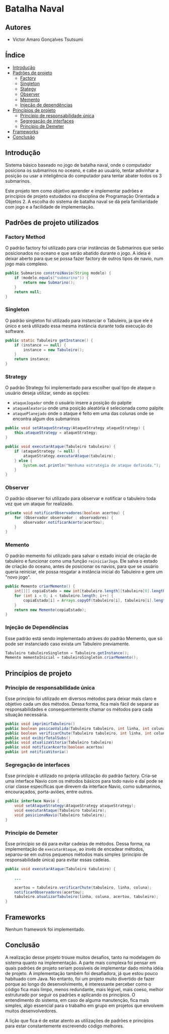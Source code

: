 # Batalha Naval

## Autores
- Victor Amaro Gonçalves Tsutsumi

## Índice

- [Introdução](#introdução)
- [Padrões de projeto](#padrões-de-projeto-utilizados)
    - [Factory](#factory-method)
    - [Singleton](#singleton)
    - [Stategy](#strategy)
    - [Observer](#observer)
    - [Memento](#memento)
    - [Injeção de dependências](#injeção-de-dependências)
- [Princípios de projeto](#princípios-de-projeto)
    - [Princípio de responsabilidade única](#princípio-de-responsabilidade-única)
    - [Segregação de interfaces](#segregação-de-interfaces)
    - [Princípio de Demeter](#princípio-de-demeter)
- [Frameworks](#frameworks)
- [Conclusão](#conclusão)

## Introdução

Sistema básico baseado no jogo de batalha naval, onde o computador posiciona os submarinos no oceano, e cabe ao usuário, tentar adivinhar a posição ou usar a inteligência do computador para tentar abater todos os 3 submarinos.

Este projeto tem como objetivo aprender e implementar padrões e princípios de projeto estudados na disciplina de Programação Orientada a Objetos 2. A escolha do sistema de batalha naval se dá pela familiaridade com jogo e a facilidade de implementação.

## Padrões de projeto utilizados

### Factory Method

O padrão factory foi utilizado para criar instâncias de Submarinos que serão posicionados no oceano e que serão abatido durante o jogo. A ideia é deixar aberto para que se possa fazer factory de outros tipos de navio, num jogo mais complexo.

```java
public Submarino constroiNavio(String modelo) {
    if (modelo.equals("submarino")) {
        return new Submarino();
    }
    return null;
}
```

### Singleton

O padrão singleton foi utilizado para instanciar o Tabuleiro, ja que ele é único e será utilizado essa mesma instância durante toda execução do software.

```java
public static Tabuleiro getInstance() {
    if (instance == null) {
        instance = new Tabuleiro();
    }
    return instance;
}
```

### Strategy

O padrão Strategy foi implementado para escolher qual tipo de ataque o usuário deseja utilizar, sendo as opções:
- `ataqueJogador` onde o usuário insere a posição do palpite
- `ataqueAleatorio` onde uma posição aleatória é selecionada como palpite
- `ataquePlanejado` onde o ataque é feito em uma das colunas onde se encontra algum dos submarinos

```java
public void setAtaqueStrategy(AtaqueStrategy ataqueStrategy) {
    this.ataqueStrategy = ataqueStrategy;
}

public void executarAtaque(Tabuleiro tabuleiro) {
    if (ataqueStrategy != null) {
        ataqueStrategy.executarAtaque(tabuleiro);
    } else {
        System.out.println("Nenhuma estratégia de ataque definida.");
    }
}
```


### Observer

O padrão observer foi utilizado para observar e notificar o tabuleiro toda vez que um ataque for realizado.

```java
private void notificarObservadores(boolean acertou) {
    for (Observador observador : observadores) {
        observador.notificarAcerto(acertou);
    }
}
```


### Memento

O padrão memento foi utilizado para salvar o estado inicial de criação de tabuleiro e funcionar como uma função `reiniciarJogo`. Ele salva o estado de criação do oceano, antes de posicionar os navios, para que se usuário queria reiniciar, ele possa resgatar a instância inicial do Tabuleiro e gere um "novo jogo".

```java
public Memento criarMemento() {
    int[][] copiaEstado = new int[tabuleiro.length][tabuleiro[0].length];
    for (int i = 0; i < tabuleiro.length; i++) {
        copiaEstado[i] = Arrays.copyOf(tabuleiro[i], tabuleiro[i].length);
    }
    return new Memento(copiaEstado);
}
```

### Injeção de Dependências

Esse padrão está sendo implementado atráves do padrão Memento, que só pode ser instanciado caso exista um Tabuleiro previamente.

```java
Tabuleiro tabuleiroSingleton = Tabuleiro.getInstance();
Memento mementoInicial = tabuleiroSingleton.criarMemento();
```


## Princípios de projeto
	
### Princípio de responsabilidade única

Esse princípio foi utilizado em diversos métodos para deixar mais claro e objetivo cada um dos métodos. Dessa forma, fica mais fácil de separar as responsabilidades e consequentemente chamar os métodos para cada situação necessária.

```java
public void imprimirTabuleiro()
public boolean posicaoValida(Tabuleiro tabuleiro, int linha, int coluna)
public boolean verificarChute(Tabuleiro tabuleiro, int linha, int coluna)
public void exibirTotalSubs()
public void atualizaVitoria(Tabuleiro tabuleiro)
public void notificarAcerto(boolean acertou)
public int notificaVitoria()
```

### Segregação de interfaces

Esse princípio é utilizado no própria utilização do padrão factory. Cria-se uma interface Navio com os métodos básicos para todo navio e daí pode se criar classe específicas que direvem da interface Navio, como submarinos, encouraçados, porta-aviões, entre outros.

```java
public interface Navio {
    void setAtaqueStrategy(AtaqueStrategy ataqueStrategy);
    void executarAtaque(Tabuleiro tabuleiro);
    void posicionaNavio(Tabuleiro tabuleiro);
}
```

### Princípio de Demeter

Esse princípio se dá para evitar cadeias de métodos. Dessa forma, na implementação de `executarAtaque`, ao invés de encadear métodos, separou-se em outros pequenos métodos mais simples (principio de responsabilidade única) para evitar essas cadeias.

```java
public void executarAtaque(Tabuleiro tabuleiro) {
    
    ...

    acertou = tabuleiro.verificarChute(tabuleiro, linha, coluna);
    notificarObservadores(acertou);
    tabuleiro.atualizarTabuleiro(linha, coluna, acertou, tabuleiro);
}
```

## Frameworks

Nenhum framework foi implementado.


## Conclusão

A realização desse projeto trouxe muitos desafios, tanto na modelagem do sistema quanto na implementação. A parte mais complexa foi pensar em quais padrões de projeto seriam possíveis de implementar dado minha idéia de projeto. A implementação também foi desafiadora, já que estou pouco habituado com Java. No entanto, foi um projeto muito divertido de fazer porque ao longo do desenvolvimento, é interessante perceber como o código fica mais limpo, menos redundante, mais légivel, mais coeso, melhor estruturado por seguir os padrões e aplicando os princípios. O entendimento do sistema, em caso de alguma manutenção, fica mais simples, algo essencial para o trabalho em grupo em projetos que envolvem muitos desenvolvedores.

A lição que fica é de estar atento as utilizações de padrões e princípios para estar constantemente escrevendo código melhores.
	

